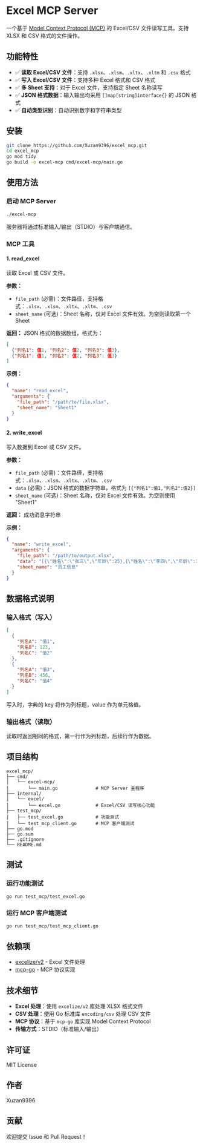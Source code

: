 # Excel MCP Server

一个基于 [Model Context Protocol (MCP)](https://github.com/mark3labs/mcp-go) 的 Excel/CSV 文件读写工具。支持 XLSX 和 CSV 格式的文件操作。

## 功能特性

- ✅ **读取 Excel/CSV 文件**：支持 `.xlsx`、`.xlsm`、`.xltx`、`.xltm` 和 `.csv` 格式
- ✅ **写入 Excel/CSV 文件**：支持多种 Excel 格式和 CSV 格式
- ✅ **多 Sheet 支持**：对于 Excel 文件，支持指定 Sheet 名称读写
- ✅ **JSON 格式数据**：输入输出均采用 `[]map[string]interface{}` 的 JSON 格式
- ✅ **自动类型识别**：自动识别数字和字符串类型

## 安装

```bash
git clone https://github.com/Xuzan9396/excel_mcp.git
cd excel_mcp
go mod tidy
go build -o excel-mcp cmd/excel-mcp/main.go
```

## 使用方法

### 启动 MCP Server

```bash
./excel-mcp
```

服务器将通过标准输入/输出（STDIO）与客户端通信。

### MCP 工具

#### 1. read_excel

读取 Excel 或 CSV 文件。

**参数：**
- `file_path` (必需)：文件路径，支持格式：`.xlsx`、`.xlsm`、`.xltx`、`.xltm`、`.csv`
- `sheet_name` (可选)：Sheet 名称，仅对 Excel 文件有效。为空则读取第一个 Sheet

**返回：**
JSON 格式的数据数组，格式为：
```json
[
  {"列名1": 值1, "列名2": 值2, "列名3": 值3},
  {"列名1": 值1, "列名2": 值2, "列名3": 值3}
]
```

**示例：**
```json
{
  "name": "read_excel",
  "arguments": {
    "file_path": "/path/to/file.xlsx",
    "sheet_name": "Sheet1"
  }
}
```

#### 2. write_excel

写入数据到 Excel 或 CSV 文件。

**参数：**
- `file_path` (必需)：文件路径，支持格式：`.xlsx`、`.xlsm`、`.xltx`、`.xltm`、`.csv`
- `data` (必需)：JSON 格式的数据字符串，格式为 `[{"列名1":值1,"列名2":值2}]`
- `sheet_name` (可选)：Sheet 名称，仅对 Excel 文件有效。为空则使用 "Sheet1"

**返回：**
成功消息字符串

**示例：**
```json
{
  "name": "write_excel",
  "arguments": {
    "file_path": "/path/to/output.xlsx",
    "data": "[{\"姓名\":\"张三\",\"年龄\":25},{\"姓名\":\"李四\",\"年龄\":30}]",
    "sheet_name": "员工信息"
  }
}
```

## 数据格式说明

### 输入格式（写入）

```json
[
  {
    "列名A": "值1",
    "列名B": 123,
    "列名C": "值2"
  },
  {
    "列名A": "值3",
    "列名B": 456,
    "列名C": "值4"
  }
]
```

写入时，字典的 key 将作为列标题，value 作为单元格值。

### 输出格式（读取）

读取时返回相同的格式，第一行作为列标题，后续行作为数据。

## 项目结构

```
excel_mcp/
├── cmd/
│   └── excel-mcp/
│       └── main.go              # MCP Server 主程序
├── internal/
│   └── excel/
│       └── excel.go             # Excel/CSV 读写核心功能
├── test_mcp/
│   ├── test_excel.go            # 功能测试
│   └── test_mcp_client.go       # MCP 客户端测试
├── go.mod
├── go.sum
├── .gitignore
└── README.md
```

## 测试

### 运行功能测试

```bash
go run test_mcp/test_excel.go
```

### 运行 MCP 客户端测试

```bash
go run test_mcp/test_mcp_client.go
```

## 依赖项

- [excelize/v2](https://github.com/xuri/excelize) - Excel 文件处理
- [mcp-go](https://github.com/mark3labs/mcp-go) - MCP 协议实现

## 技术细节

- **Excel 处理**：使用 `excelize/v2` 库处理 XLSX 格式文件
- **CSV 处理**：使用 Go 标准库 `encoding/csv` 处理 CSV 文件
- **MCP 协议**：基于 `mcp-go` 库实现 Model Context Protocol
- **传输方式**：STDIO（标准输入/输出）

## 许可证

MIT License

## 作者

Xuzan9396

## 贡献

欢迎提交 Issue 和 Pull Request！
